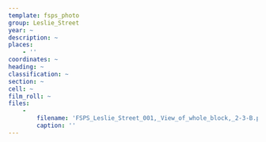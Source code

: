 ```yaml
---
template: fsps_photo
group: Leslie_Street
year: ~
description: ~
places:
    - ''
coordinates: ~
heading: ~
classification: ~
section: ~
cell: ~
film_roll: ~
files:
    -
        filename: 'FSPS_Leslie_Street_001,_View_of_whole_block,_2-3-B.png'
        caption: ''
---
```

